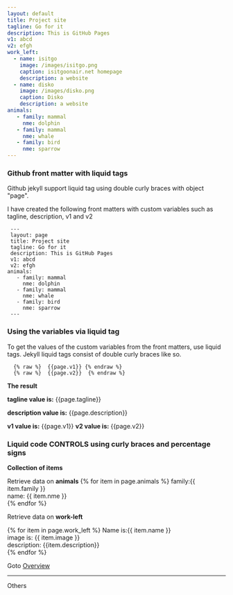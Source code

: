 ```yaml
---
layout: default
title: Project site
tagline: Go for it 
description: This is GitHub Pages
v1: abcd
v2: efgh
work_left:
  - name: isitgo
    image: /images/isitgo.png
    caption: isitgoonair.net homepage
    description: a website
  - name: disko
    image: /images/disko.png
    caption: Disko
    description: a website
animals:
   - family: mammal 
     nme: dolphin
   - family: mammal 
     nme: whale
   - family: bird 
     nme: sparrow
---
```



### Github front matter with liquid tags

Github jekyll support liquid tag using double curly braces with object "page".

I have created the following front matters with custom variables such as tagline, description, v1 and v2

```
 ---
 layout: page
 title: Project site
 tagline: Go for it 
 description: This is GitHub Pages
 v1: abcd
 v2: efgh
animals:
   - family: mammal 
     nme: dolphin
   - family: mammal 
     nme: whale
   - family: bird 
     nme: sparrow
 ---
```

### Using the variables via liquid tag

To get the values of the custom variables from the front matters, use liquid tags.
Jekyll liquid tags consist of double curly braces like so.

```
  {% raw %}  {{page.v1}} {% endraw %}
  {% raw %}  {{page.v2}}  {% endraw %}
```

**The result**

**tagline value is:** {{page.tagline}}

**description value is:** {{page.description}}

**v1 value is:** {{page.v1}}
**v2 value is:** {{page.v2}}

### Liquid code CONTROLS using curly braces and percentage signs

**Collection of items**

Retrieve data on **animals**
{% for item in page.animals %}
  family:{{ item.family }} <br/>
  name: {{ item.nme }}<br/>
{% endfor %}


Retrieve data on **work-left**

{% for item in page.work_left %}
  Name is:{{ item.name }} <br/>
  image is: {{ item.image }}<br/>
  description: {{item.description}}<br/>
{% endfor %}


 
 
Goto [Overview](pages/overview.html) 
  
---

Others


